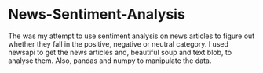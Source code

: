 # News-Sentiment-Analysis
The was my attempt to use sentiment analysis on news articles to figure out whether they fall in the positive, negative or neutral category.
I used newsapi to get the news articles and, beautiful soup and text blob, to analyse them. Also, pandas and numpy to manipulate the data.

